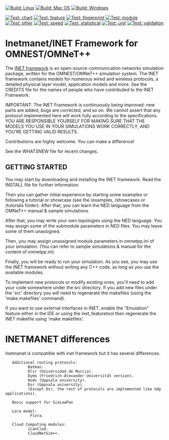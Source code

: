 [![Build: Linux](https://github.com/aarizaq/inetmanet-4/actions/workflows/build-linux.yml/badge.svg)](https://github.com/aarizaq/inetmanet-4/actions/workflows/build-linux.yml)
[![Build: Mac OS](https://github.com/aarizaq/inetmanet-4/actions/workflows/build-macos.yml/badge.svg)](https://github.com/aarizaq/inetmanet-4/actions/workflows/build-macos.yml)
[![Build: Windows](https://github.com/aarizaq/inetmanet-4/actions/workflows/build-windows.yml/badge.svg)](https://github.com/aarizaq/inetmanet-4/actions/workflows/build-windows.yml)

[![Test: chart](https://github.com/aarizaq/inetmanet-4/actions/workflows/chart-tests.yml/badge.svg)](https://github.com/aarizaq/inetmanet-4/actions/workflows/chart-tests.yml)
[![Test: feature](https://github.com/aarizaq/inetmanet-4/actions/workflows/feature-tests.yml/badge.svg)](https://github.com/aarizaq/inetmanet-4/actions/workflows/feature-tests.yml)
[![Test: fingerprint](https://github.com/aarizaq/inetmanet-4/actions/workflows/fingerprint-tests.yml/badge.svg)](https://github.com/aarizaq/inetmanet-4/actions/workflows/fingerprint-tests.yml)
[![Test: module](https://github.com/aarizaq/inetmanet-4/actions/workflows/module-tests.yml/badge.svg)](https://github.com/aarizaq/inetmanet-4/actions/workflows/module-tests.yml)
[![Test: other](https://github.com/aarizaq/inetmanet-4/actions/workflows/other-tests.yml/badge.svg)](https://github.com/aarizaq/inetmanet-4/actions/workflows/other-tests.yml)
[![Test: speed](https://github.com/aarizaq/inetmanet-4/actions/workflows/speed-tests.yml/badge.svg)](https://github.com/aarizaq/inetmanet-4/actions/workflows/speed-tests.yml)
[![Test: statistical](https://github.com/aarizaq/inetmanet-4/actions/workflows/statistical-tests.yml/badge.svg)](https://github.com/aarizaq/inetmanet-4/actions/workflows/statistical-tests.yml)
[![Test: unit](https://github.com/aarizaq/inetmanet-4/actions/workflows/unit-tests.yml/badge.svg)](https://github.com/aarizaq/inetmanet-4/actions/workflows/unit-tests.yml)
[![Test: validation](https://github.com/aarizaq/inetmanet-4/actions/workflows/validation-tests.yml/badge.svg)](https://github.com/aarizaq/inetmanet-4/actions/workflows/validation-tests.yml)

Inetmanet/INET Framework for OMNEST/OMNeT++
=================================

The [INET framework](https://inet.omnetpp.org) is an open-source communication networks
simulation package, written for the OMNEST/OMNeT++ simulation system. The INET
framework contains models for numerous wired and wireless protocols, a detailed
physical layer model, application models and more. See the CREDITS file for the
names of people who have contributed to the INET Framework.

IMPORTANT: The INET Framework is continuously being improved: new parts
are added, bugs are corrected, and so on. We cannot assert that any protocol
implemented here will work fully according to the specifications. YOU ARE
RESPONSIBLE YOURSELF FOR MAKING SURE THAT THE MODELS YOU USE IN YOUR SIMULATIONS
WORK CORRECTLY, AND YOU'RE GETTING VALID RESULTS.

Contributions are highly welcome. You can make a difference!

See the WHATSNEW file for recent changes.


GETTING STARTED
---------------
You may start by downloading and installing the INET framework. Read the INSTALL
file for further information.

Then you can gather initial experience by starting some examples or following a
tutorial or showcase (see the /examples, /showcases or /tutorials folder).
After that, you can learn the NED language from the OMNeT++ manual & sample
simulations.

After that, you may write your own topologies using the NED language. You may
assign some of the submodule parameters in NED files. You may leave some of
them unassigned.

Then, you may assign unassigned module parameters in omnetpp.ini of your
simulation. (You can refer to sample simulations & manual for the content of
omnetpp.ini)

Finally, you will be ready to run your simulation. As you see, you may use
the INET framework without writing any C++ code, as long as you use the
available modules.

To implement new protocols or modify existing ones, you'll need to add your
code somewhere under the src directory. If you add new files under the 'src'
directory you will need to regenerate the makefiles (using the 'make makefiles'
command).

If you want to use external interfaces in INET, enable the "Emulation" feature
either in the IDE or using the inet_featuretool then regenerate the INET makefile
using 'make makefiles'.

INETMANET differences
=================================
Inetmanet is compatible with inet framework but it has several differences.

       Additional routing protocols:
              Batman.
              Olsr (Universidad de Murcia).
              Dymo (Friedrich-Alexander-Universität version).
              Aodv (Uppsala university).
              Dsr (Uppsala university).
              (Except Dsr, the rest of protocols are implemented like Udp applications).

       Basic support for SixLowPan
       
       Lora model:
               Flora.
          
       Cloud Computing modules:
              iCanClod.
              CloudNetSim++.
              
